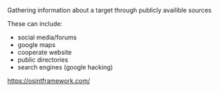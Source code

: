 Gathering information about a target through publicly availible sources 

These can include: 
- social media/forums
- google maps
- cooperate website
- public directories 
- search engines (google hacking)

https://osintframework.com/

